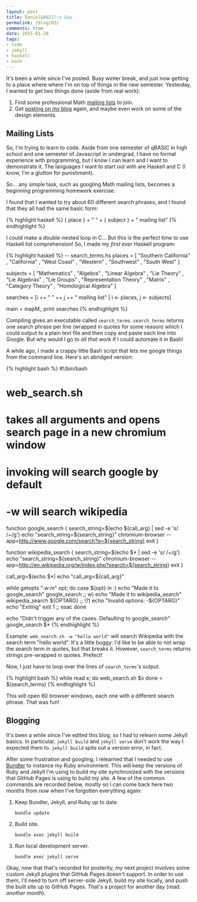 ```yaml
---
layout: post
title: Daniel&#8217;s Day
permalink: /blog/03/
comments: true
date: 2015-01-28
tags:
- code
- jekyll
- haskell
- bash
---
```


It's been a while since I've posted. Busy winter break, and just now
getting to a place where where I'm on top of things in the new semester.
Yesterday, I wanted to get two things done (aside from real work):

1. Find some professional Math [mailing lists](#mailing-lists)
   to join.
2. Get [posting on my blog](#blogging) again, and maybe
   even work on some of the design elements.

<!--break-->

## Mailing Lists

So, I'm trying to learn to code. Aside from one semester of qBASIC in
high school and one semester of Javascript in undergrad, I have no
formal experience with programming, but I know I can learn and I want to
demonstrate it. The languages I want to start out with are Haskell and C
(I know, I'm a glutton for punishment).

So... any simple task, such as googling Math mailing lists, becomes a
beginning programming homework exercise.

I found that I wanted to try about 60 different search phrases, and I
found that they all had the same basic form:

{% highlight haskell %}
{ place } + " " + { subject } + " mailing list"
{% endhighlight %}

I could make a double-nested loop in C... But this is the perfect time
to use Haskell list comprehension! So, I made my *first ever* Haskell
program:

{% highlight haskell %}
-- search_terms.hs
places = [ "Southern California"
         , "California"
         , "West Coast"
         , "Western"
         , "Southwest"
         , "South West"
         ]

subjects = [ "Mathematics"
           , "Algebra"
           , "Linear Algebra"
           , "Lie Theory"
           , "Lie Algebras"
           , "Lie Groups"
           , "Representation Theory"
           , "Matrix"
           , "Category Theory"
           , "Homological Algebra"
           ]

searches = [i ++ " " ++ j ++ " mailing list" | i <- places, j <- subjects]

main = mapM_ print searches
{% endhighlight %}

Compiling gives an executable called `search_terms`.
`search_terms` returns one search phrase per line (wrapped
in quotes for some reason) which I could output to a plain text file and
then copy and paste each line into Google. But why would I go to *all
that work* if I could automate it in Bash!

A while ago, I made a crappy little Bash script that lets me google
things from the command line. Here's an abridged version:

{% highlight bash %}
#!/bin/bash

# web_search.sh
# takes all arguments and opens search page in a new chromium window

# invoking will search google by default
# -w will search wikipedia

function google_search {
    search_string=$(echo ${call_arg} | sed -e 's/ /+/g')
    echo "search_string=${search_string}"
    chromium-browser --app=http://www.google.com/search?q=${search_string}
    exit
    }

function wikipedia_search {
    search_string=$(echo $* | sed -e 's/ /+/g')
    echo "search_string=${search_string}"
    chromium-browser --app=http://en.wikipedia.org/w/index.php?search=${search_string}
    exit
    }

call_arg=$(echo $*)
echo "call_arg=${call_arg}"

while getopts ":w:m" opt; do
    case ${opt} in
        :)
            echo "Made it to google_search"
            google_search
            ;;
        w)
            echo "Made it to wikipedia_search"
            wikipedia_search ${OPTARG}
            ;;
        \?)
            echo "Invalid options: -${OPTARG}"
            echo "Exiting"
            exit 1
            ;;
        esac
    done

echo "Didn't trigger any of the cases. Defaulting to google_search"
google_search $*
{% endhighlight %}

Example: `web_search.sh -w "hello world"` will search
Wikipedia with the search term "hello world". It's a little buggy: I'd
like to be able to not wrap the search term in quotes, but that breaks
it. However, `search_terms` returns strings pre-wrapped in
quotes. Prefect!

Now, I just have to loop over the lines of `search_terms`'s
output.

{% highlight bash %}
while read x; do
	web_search.sh $x
done < $(search_terms)
{% endhighlight %}

This will open 60 browser windows, each one with a different search
phrase. That was fun!

## Blogging

It's been a while since I've edited this blog, so I had to relearn some
Jekyll basics. In particular, `jekyll build` and `jekyll
serve` don't work the way I expected them to. `jekyll build`
spits out a version error, in fact.

After some frustration and googling, I relearned that I needed to
use [Bundler](http://bundler.io/) to instance my Ruby environment. This
will keep the versions of Ruby and Jekyll I'm using to build my site
synchronized with the versions that GitHub Pages is using to build my
site. A few of the common commands are recorded below, mostly so I can
come back here two months from now when I've forgotten everything again:

1. Keep Bundler, Jekyll, and Ruby up to date.

	<pre><code>bundle update</code></pre>

2. Build site.

	<pre><code>bundle exec jekyll build</code></pre>

3. Run local development server.

	<pre><code>bundle exec jekyll serve</code></pre>

Okay, now that that's recorded for posterity, my next project involves
some custom Jekyll plugins that GitHub Pages doesn't support. In order
to use them, I'll need to turn off server-side Jekyll, build my site
locally, and push the built site up to GitHub Pages. That's a project
for another day (read: *another month*).
